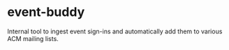 # event-buddy
Internal tool to ingest event sign-ins and automatically add them to various ACM mailing lists.
